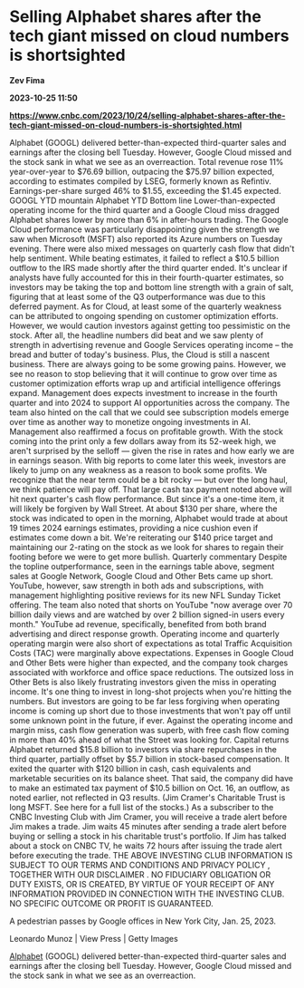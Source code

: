 # Selling Alphabet shares after the tech giant missed on cloud numbers is shortsighted
**Zev Fima**

**2023-10-25 11:50**

**https://www.cnbc.com/2023/10/24/selling-alphabet-shares-after-the-tech-giant-missed-on-cloud-numbers-is-shortsighted.html**

Alphabet (GOOGL) delivered better-than-expected third-quarter sales and earnings after the closing bell Tuesday. However, Google Cloud missed and the stock sank in what we see as an overreaction. Total revenue rose 11% year-over-year to $76.69 billion, outpacing the $75.97 billion expected, according to estimates compiled by LSEG, formerly known as Refintiv. Earnings-per-share surged 46% to $1.55, exceeding the $1.45 expected. GOOGL YTD mountain Alphabet YTD Bottom line Lower-than-expected operating income for the third quarter and a Google Cloud miss dragged Alphabet shares lower by more than 6% in after-hours trading. The Google Cloud performance was particularly disappointing given the strength we saw when Microsoft (MSFT) also reported its Azure numbers on Tuesday evening. There were also mixed messages on quarterly cash flow that didn't help sentiment. While beating estimates, it failed to reflect a $10.5 billion outflow to the IRS made shortly after the third quarter ended. It's unclear if analysts have fully accounted for this in their fourth-quarter estimates, so investors may be taking the top and bottom line strength with a grain of salt, figuring that at least some of the Q3 outperformance was due to this deferred payment. As for Cloud, at least some of the quarterly weakness can be attributed to ongoing spending on customer optimization efforts. However, we would caution investors against getting too pessimistic on the stock. After all, the headline numbers did beat and we saw plenty of strength in advertising revenue and Google Services operating income – the bread and butter of today's business. Plus, the Cloud is still a nascent business. There are always going to be some growing pains. However, we see no reason to stop believing that it will continue to grow over time as customer optimization efforts wrap up and artificial intelligence offerings expand. Management does expects investment to increase in the fourth quarter and into 2024 to support AI opportunities across the company. The team also hinted on the call that we could see subscription models emerge over time as another way to monetize ongoing investments in AI. Management also reaffirmed a focus on profitable growth. With the stock coming into the print only a few dollars away from its 52-week high, we aren't surprised by the selloff — given the rise in rates and how early we are in earnings season. With big reports to come later this week, investors are likely to jump on any weakness as a reason to book some profits. We recognize that the near term could be a bit rocky — but over the long haul, we think patience will pay off. That large cash tax payment noted above will hit next quarter's cash flow performance. But since it's a one-time item, it will likely be forgiven by Wall Street. At about $130 per share, where the stock was indicated to open in the morning, Alphabet would trade at about 19 times 2024 earnings estimates, providing a nice cushion even if estimates come down a bit. We're reiterating our $140 price target and maintaining our 2-rating on the stock as we look for shares to regain their footing before we were to get more bullish. Quarterly commentary Despite the topline outperformance, seen in the earnings table above, segment sales at Google Network, Google Cloud and Other Bets came up short. YouTube, however, saw strength in both ads and subscriptions, with management highlighting positive reviews for its new NFL Sunday Ticket offering. The team also noted that shorts on YouTube "now average over 70 billion daily views and are watched by over 2 billion signed-in users every month." YouTube ad revenue, specifically, benefited from both brand advertising and direct response growth. Operating income and quarterly operating margin were also short of expectations as total Traffic Acquisition Costs (TAC) were marginally above expectations. Expenses in Google Cloud and Other Bets were higher than expected, and the company took charges associated with workforce and office space reductions. The outsized loss in Other Bets is also likely frustrating investors given the miss in operating income. It's one thing to invest in long-shot projects when you're hitting the numbers. But investors are going to be far less forgiving when operating income is coming up short due to those investments that won't pay off until some unknown point in the future, if ever. Against the operating income and margin miss, cash flow generation was superb, with free cash flow coming in more than 40% ahead of what the Street was looking for. Capital returns Alphabet returned $15.8 billion to investors via share repurchases in the third quarter, partially offset by $5.7 billion in stock-based compensation. It exited the quarter with $120 billion in cash, cash equivalents and marketable securities on its balance sheet. That said, the company did have to make an estimated tax payment of $10.5 billion on Oct. 16, an outflow, as noted earlier, not reflected in Q3 results. (Jim Cramer's Charitable Trust is long MSFT. See here for a full list of the stocks.) As a subscriber to the CNBC Investing Club with Jim Cramer, you will receive a trade alert before Jim makes a trade. Jim waits 45 minutes after sending a trade alert before buying or selling a stock in his charitable trust's portfolio. If Jim has talked about a stock on CNBC TV, he waits 72 hours after issuing the trade alert before executing the trade. THE ABOVE INVESTING CLUB INFORMATION IS SUBJECT TO OUR TERMS AND CONDITIONS AND PRIVACY POLICY , TOGETHER WITH OUR DISCLAIMER . NO FIDUCIARY OBLIGATION OR DUTY EXISTS, OR IS CREATED, BY VIRTUE OF YOUR RECEIPT OF ANY INFORMATION PROVIDED IN CONNECTION WITH THE INVESTING CLUB. NO SPECIFIC OUTCOME OR PROFIT IS GUARANTEED.

A pedestrian passes by Google offices in New York City, Jan. 25, 2023.

Leonardo Munoz | View Press | Getty Images

[Alphabet](https://www.cnbc.com/quotes/GOOGL/) (GOOGL) delivered better-than-expected third-quarter sales and earnings after the closing bell Tuesday. However, Google Cloud missed and the stock sank in what we see as an overreaction.